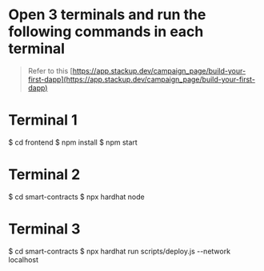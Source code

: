 # Open 3 terminals and run the following commands in each terminal

> Refer to this [https://app.stackup.dev/campaign_page/build-your-first-dapp](https://app.stackup.dev/campaign_page/build-your-first-dapp)
# Terminal 1
$ cd frontend
$ npm install
$ npm start

# Terminal 2
$ cd smart-contracts
$ npx hardhat node

# Terminal 3
$ cd smart-contracts
$ npx hardhat run scripts/deploy.js --network localhost
